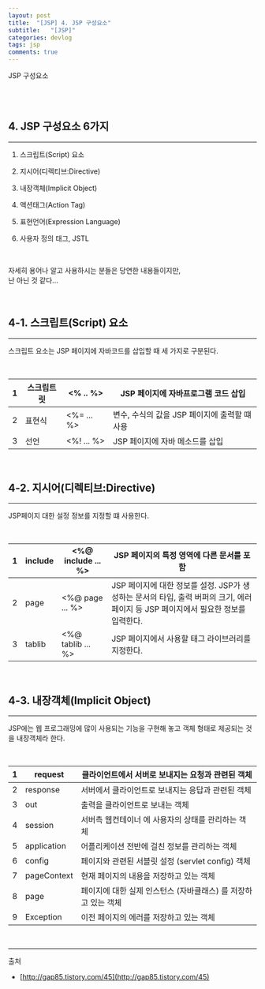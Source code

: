 ```yaml
---
layout: post
title:  "[JSP] 4. JSP 구성요소"
subtitle:   "[JSP]"
categories: devlog
tags: jsp
comments: true
---
```


JSP 구성요소

<br><br>


## 4. JSP 구성요소 6가지
---

1. 스크립트(Script) 요소

2. 지시어(디렉티브:Directive)

3. 내장객체(Implicit Object)

4. 액션태그(Action Tag)

5. 표현언어(Expression Language)

6. 사용자 정의 태그, JSTL


<br>

자세히 용어나 알고 사용하시는 분들은 당연한 내용들이지만,  
난 아닌 것 같다...

<br>

## 4-1. 스크립트(Script) 요소
---

스크립트 요소는 JSP 페이지에 자바코드를 삽입할 때 세 가지로 구분된다.

<br>

1 | 스크립트릿 | <% .. %> | JSP 페이지에 자바프로그램 코드 삽입
---- | ---- | ---- | ----
2 | 표현식 | <%= ... %> | 변수, 수식의 값을 JSP 페이지에 출력할 떄 사용
3 | 선언 | <%! ... %> | JSP 페이지에 자바 메소드를 삽입

<br>


## 4-2. 지시어(디렉티브:Directive)
---

JSP페이지 대한 설정 정보를 지정할 떄 사용한다.

<br>

1 | include | <%@ include ... %> | JSP 페이지의 특정 영역에 다른 문서를 포함
---- | ---- | ---- | ----
2 | page | <%@ page ... %> | JSP 페이지에 대한 정보를 설정. JSP가 생성하는 문서의 타입, 출력 버퍼의 크기, 에러 페이지 등 JSP 페이지에서 필요한 정보를 입력한다.
3 | tablib | <%@ tablib ... %> | JSP 페이지에서 사용할 태그 라이브러리를 지정한다.

<br>
 

## 4-3. 내장객체(Implicit Object)
---

JSP에는 웹 프로그래밍에 많이 사용되는 기능을 구현해 놓고 객체 형태로 제공되는 것을 내장객체라 한다.

<br>

1 | request | 클라이언트에서 서버로 보내지는 요청과 관련된 객체
---- | ---- | ----
2 | response | 서버에서 클라이언트로 보내지는 응답과 관련된 객체
3 | out | 출력을 클라이언트로 보내는 객체
4 | session | 서버측 웹컨테이너 에 사용자의 상태를 관리하는 객체 
5 | application | 어플리케이션 전반에 걸친 정보를 관리하는 객체
6 | config | 페이지와 관련된 서블릿 설정 (servlet config)  객체
7 | pageContext | 현재 페이지의 내용을 저장하고 있는 객체
8 | page | 페이지에 대한 실제 인스턴스 (자바클래스) 를 저장하고 있는 객체
9 | Exception | 이전 페이지의 에러를 저장하고 있는 객체

<br>

---
출처
+ [http://gap85.tistory.com/45](http://gap85.tistory.com/45)



